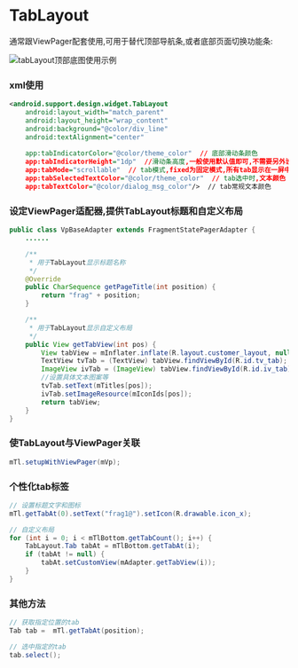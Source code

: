 # TabLayout
通常跟ViewPager配套使用,可用于替代顶部导航条,或者底部页面切换功能条:

![tabLayout顶部底图使用示例](http://upload-images.jianshu.io/upload_images/947286-07f20470004cc83e.gif?imageMogr2/auto-orient/strip)

### xml使用
```xml
<android.support.design.widget.TabLayout
    android:layout_width="match_parent"
    android:layout_height="wrap_content"
    android:background="@color/div_line"
    android:textAlignment="center"
    
    app:tabIndicatorColor="@color/theme_color"  // 底部滑动条颜色
    app:tabIndicatorHeight="1dp"  //滑动条高度,一般使用默认值即可,不需要另外设定
    app:tabMode="scrollable"  // tab模式,fixed为固定模式,所有tab显示在一屏中,使用于少量标签
    app:tabSelectedTextColor="@color/theme_color"  // tab选中时,文本颜色
    app:tabTextColor="@color/dialog_msg_color"/>  // tab常规文本颜色
```

### 设定ViewPager适配器,提供TabLayout标题和自定义布局
```java
public class VpBaseAdapter extends FragmentStatePagerAdapter {
    ......

    /**
     * 用于TabLayout显示标题名称
     */
    @Override
    public CharSequence getPageTitle(int position) {
        return "frag" + position;
    }

    /**
     * 用于TabLayout显示自定义布局
     */
    public View getTabView(int pos) {
        View tabView = mInflater.inflate(R.layout.customer_layout, null, false);
        TextView tvTab = (TextView) tabView.findViewById(R.id.tv_tab);
        ImageView ivTab = (ImageView) tabView.findViewById(R.id.iv_tab);
        //设置具体文本图案等
        tvTab.setText(mTitles[pos]);
        ivTab.setImageResource(mIconIds[pos]);
        return tabView;
    }
}
```

### 使TabLayout与ViewPager关联
```java
mTl.setupWithViewPager(mVp);
```

### 个性化tab标签
```java
// 设置标题文字和图标
mTl.getTabAt(0).setText("frag1@").setIcon(R.drawable.icon_x);

// 自定义布局
for (int i = 0; i < mTlBottom.getTabCount(); i++) {
    TabLayout.Tab tabAt = mTlBottom.getTabAt(i);
    if (tabAt != null) {
        tabAt.setCustomView(mAdapter.getTabView(i));
    }
}
```

### 其他方法
```java
// 获取指定位置的tab
Tab tab =  mTl.getTabAt(position);

// 选中指定的tab
tab.select();
```